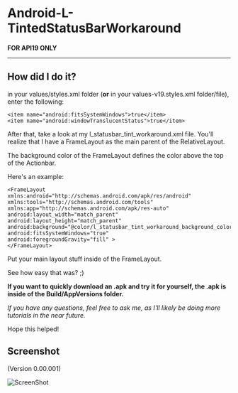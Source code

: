 Android-L-TintedStatusBarWorkaround
===================================

**FOR API19 ONLY**

------------------

How did I do it?
----------------

in your values/styles.xml folder (**or** in your values-v19.styles.xml folder/file), enter the following:

    <item name="android:fitsSystemWindows">true</item>
    <item name="android:windowTranslucentStatus">true</item>

After that, take a look at my l_statusbar_tint_workaround.xml file.
You'll realize that I have a FrameLayout as the main parent of the RelativeLayout.

The background color of the FrameLayout defines the color above the top of the Actionbar.

Here's an example:

    <FrameLayout xmlns:android="http://schemas.android.com/apk/res/android"
    xmlns:tools="http://schemas.android.com/tools"
    xmlns:app="http://schemas.android.com/apk/res-auto"
    android:layout_width="match_parent"
    android:layout_height="match_parent"
    android:background="@color/l_statusbar_tint_workaround_background_color_framelayout"
    android:fitsSystemWindows="true"
    android:foregroundGravity="fill" >
    </FrameLayout>
    

Put your main layout stuff inside of the FrameLayout.

See how easy that was? ;)


**If you want to quickly download an .apk and try it for yourself, the .apk is inside of the Build/AppVersions folder.**


*If you have any questions, feel free to ask me, as I'll likely be doing more tutorials in the near future.*

Hope this helped!

Screenshot
----------
(Version 0.00.001)

![ScreenShot](http://reinvented.t15.org/Screenshots/Android-L%20StatusBar%20Workaround/App%20Version/0.00.001/Android-L-TintedStatusBarWorkaround-Screenshot1.png)
